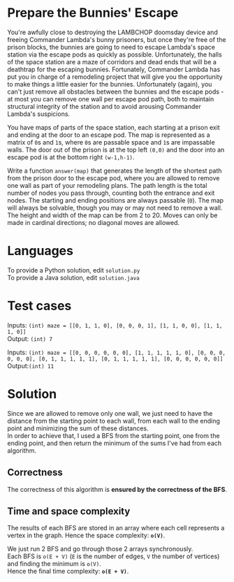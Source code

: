 Prepare the Bunnies' Escape
===========================

You're awfully close to destroying the LAMBCHOP doomsday device and freeing Commander Lambda's bunny prisoners, but once they're free of the prison blocks, the bunnies are going to need to escape Lambda's space station via the escape pods as quickly as possible. Unfortunately, the halls of the space station are a maze of corridors and dead ends that will be a deathtrap for the escaping bunnies. Fortunately, Commander Lambda has put you in charge of a remodeling project that will give you the opportunity to make things a little easier for the bunnies. Unfortunately (again), you can't just remove all obstacles between the bunnies and the escape pods - at most you can remove one wall per escape pod path, both to maintain structural integrity of the station and to avoid arousing Commander Lambda's suspicions. 

You have maps of parts of the space station, each starting at a prison exit and ending at the door to an escape pod. The map is represented as a matrix of `0`s and `1`s, where `0`s are passable space and `1`s are impassable walls. The door out of the prison is at the top left `(0,0)` and the door into an escape pod is at the bottom right `(w-1,h-1)`. 

Write a function `answer(map)` that generates the length of the shortest path from the prison door to the escape pod, where you are allowed to remove one wall as part of your remodeling plans. The path length is the total number of nodes you pass through, counting both the entrance and exit nodes. The starting and ending positions are always passable (`0`). The map will always be solvable, though you may or may not need to remove a wall. The height and width of the map can be from 2 to 20. Moves can only be made in cardinal directions; no diagonal moves are allowed.

Languages
=========

To provide a Python solution, edit `solution.py`
<br>
To provide a Java solution, edit `solution.java`

Test cases
==========

Inputs: `(int) maze = [[0, 1, 1, 0], [0, 0, 0, 1], [1, 1, 0, 0], [1, 1, 1, 0]]`
<br>
Output: `(int) 7`

Inputs: `(int) maze = [[0, 0, 0, 0, 0, 0], [1, 1, 1, 1, 1, 0], [0, 0, 0, 0, 0, 0], [0, 1, 1, 1, 1, 1], [0, 1, 1, 1, 1, 1], [0, 0, 0, 0, 0, 0]]`
<br>
Output:`(int) 11`

Solution
========

Since we are allowed to remove only one wall, we just need to have the distance from the starting point to each wall, from each wall to the ending point and minimizing the sum of these distances.
<br>
In order to achieve that, I used a BFS from the starting point, one from the ending point, and then return the minimum of the sums I've had from each algorithm.

## Correctness
The correctness of this algorithm is **ensured by the correctness of the BFS**.

## Time and space complexity
The  results of each BFS are stored in an array where each cell represents a vertex in the graph. 
Hence the space complexity: **`o(V)`**.

We just run 2 BFS and go through those 2 arrays synchronously.
<br>
Each BFS is `o(E + V)` (`E` is the number of edges, `V` the number of vertices) and finding the minimum is `o(V)`.
<br>
Hence the final time complexity: **`o(E + V)`**.